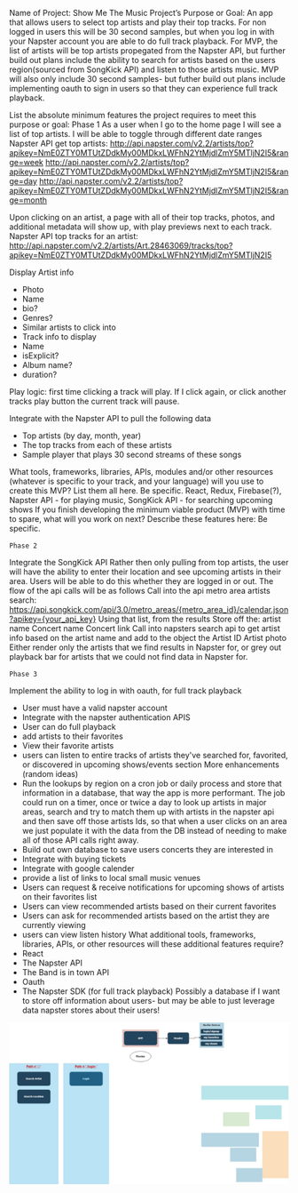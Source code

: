 Name of Project: Show Me The Music
Project’s Purpose or Goal: 
An app that allows users to select top artists and play their top tracks. For non logged in users this will be 30 second samples, but when you log in with your Napster account you are able to do full track playback. For MVP, the list of artists will be top artists propegated from the Napster API, but further build out plans include the ability to search for artists based on the users region(sourced from SongKick API) and listen to those artists music. MVP will also only include 30 second samples- but futher build out plans include implementing oauth to sign in users so that they can experience full track playback.

List the absolute minimum features the project requires to meet this purpose or goal:
Phase 1
As a user when I go to the home page I will see a list of top artists. I will be able to toggle through different date ranges 
Napster API get top artists: http://api.napster.com/v2.2/artists/top?apikey=NmE0ZTY0MTUtZDdkMy00MDkxLWFhN2YtMjdlZmY5MTljN2I5&range=week
http://api.napster.com/v2.2/artists/top?apikey=NmE0ZTY0MTUtZDdkMy00MDkxLWFhN2YtMjdlZmY5MTljN2I5&range=day
http://api.napster.com/v2.2/artists/top?apikey=NmE0ZTY0MTUtZDdkMy00MDkxLWFhN2YtMjdlZmY5MTljN2I5&range=month

Upon clicking on an artist, a page with all of their top tracks, photos, and additional metadata will show up, with play previews next to each track.
Napster API top tracks for an artist: http://api.napster.com/v2.2/artists/Art.28463069/tracks/top?apikey=NmE0ZTY0MTUtZDdkMy00MDkxLWFhN2YtMjdlZmY5MTljN2I5

Display Artist info
 - Photo
 - Name
 - bio? 
 - Genres?
 - Similar artists to click into
 - Track info to display
 - Name
 - isExplicit?
 - Album name?
 - duration?

Play logic: first time clicking a track will play. If I click again, or click another tracks play button the current track will pause. 

Integrate with the Napster API to pull the following data
 - Top artists (by day, month, year)
 - The top tracks from each of these artists
 - Sample player that plays 30 second streams of these songs

What tools, frameworks, libraries, APIs, modules and/or other resources (whatever is specific to your track, and your language) will you use to create this MVP? List them all here. Be specific.
React, Redux, Firebase(?), Napster API - for playing music, SongKick API - for searching upcoming shows
If you finish developing the minimum viable product (MVP) with time to spare, what will you work on next? Describe these features here: Be specific.

	Phase 2 
Integrate the SongKick API 
Rather then only pulling from top artists, the user will have the ability to enter their location and see upcoming artists in their area. 
Users will be able to do this whether they are logged in or out. 
The flow of the api calls will be as follows
Call into the api metro area artists search: https://api.songkick.com/api/3.0/metro_areas/{metro_area_id}/calendar.json?apikey={your_api_key}
Using that list, from the results
Store off the:
artist name
Concert name
Concert link
Call into napsters search api to get artist info based on the artist name and add to the object the
Artist ID
Artist photo
Either render only the artists that we find results in Napster for, or grey out playback bar for artists that we could not find data in Napster for. 

	Phase 3
Implement the ability to log in with oauth, for full track playback
 - User must have a valid napster account
 - Integrate with the napster authentication APIS
 - User can do full playback
 - add artists to their favorites
 - View their favorite artists 
 - users can listen to entire tracks of artists they've searched for, favorited, or discovered in upcoming shows/events section
More enhancements (random ideas)
 - Run the lookups by region on a cron job or daily process and store that information in a database, that way the app is more performant. The job could run on a timer, once or twice a day to look up artists in major areas, search and try to match them up with artists in the napster api and then save off those artists Ids, so that when a user clicks on an area we just populate it with the data from the DB instead of needing to make all of those API calls right away. 
 - Build out own database to save users concerts they are interested in
 - Integrate with buying tickets
 - Integrate with google calender 
 - provide a list of links to local small music venues
 - Users can request & receive notifications for upcoming shows of artists on their favorites list
 - Users can view recommended artists based on their current favorites
 - Users can ask for recommended artists based on the artist they are currently viewing
 - users can view listen history 
What additional tools, frameworks, libraries, APIs, or other resources will these additional features require?
 - React
 - The Napster API
 - The Band is in town API
 - Oauth
 - The Napster SDK (for full track playback)
Possibly a database if I want to store off information about users- but may be able to just leverage data napster stores about their users! 

![Component diagram](/src/assets/images/SMTM.jpg)
